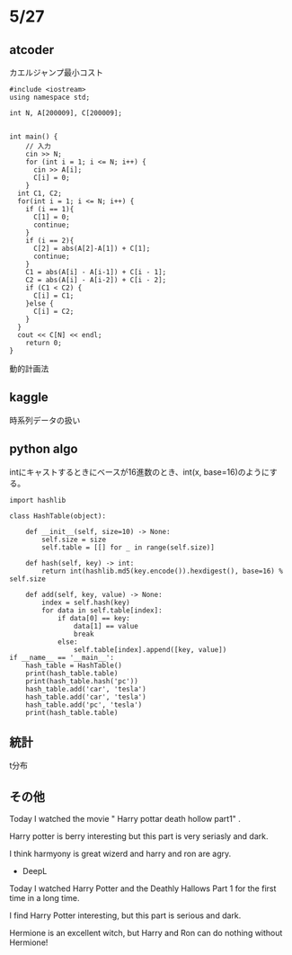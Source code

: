 # 5/27

## atcoder

カエルジャンプ最小コスト

```
#include <iostream>
using namespace std;

int N, A[200009], C[200009];


int main() {
	// 入力
	cin >> N;
	for (int i = 1; i <= N; i++) {
      cin >> A[i];
      C[i] = 0;
    }
  int C1, C2;
  for(int i = 1; i <= N; i++) {
    if (i == 1){
      C[1] = 0;
      continue;
    }
    if (i == 2){
      C[2] = abs(A[2]-A[1]) + C[1];
      continue;
    }
    C1 = abs(A[i] - A[i-1]) + C[i - 1];
    C2 = abs(A[i] - A[i-2]) + C[i - 2];
    if (C1 < C2) {
      C[i] = C1;
    }else {
      C[i] = C2;
    }
  }
  cout << C[N] << endl;
	return 0;
}
```
動的計画法

## kaggle
時系列データの扱い

## python algo

intにキャストするときにベースが16進数のとき、int(x, base=16)のようにする。

```
import hashlib

class HashTable(object):

    def __init__(self, size=10) -> None:
        self.size = size
        self.table = [[] for _ in range(self.size)]

    def hash(self, key) -> int:
        return int(hashlib.md5(key.encode()).hexdigest(), base=16) % self.size

    def add(self, key, value) -> None:
        index = self.hash(key)
        for data in self.table[index]:
            if data[0] == key:
                data[1] == value
                break
            else:
                self.table[index].append([key, value])
if __name__ == '__main__':
    hash_table = HashTable()
    print(hash_table.table)
    print(hash_table.hash('pc'))
    hash_table.add('car', 'tesla')
    hash_table.add('car', 'tesla')
    hash_table.add('pc', 'tesla')
    print(hash_table.table)
```

## 統計
t分布

## その他

Today I watched the movie " Harry pottar death hollow part1" .

Harry potter is berry interesting but this part is very seriasly and dark.

I think harmyony is great wizerd and harry and ron are agry.

- DeepL

Today I watched Harry Potter and the Deathly Hallows Part 1 for the first time in a long time.

I find Harry Potter interesting, but this part is serious and dark.

Hermione is an excellent witch, but Harry and Ron can do nothing without Hermione!
